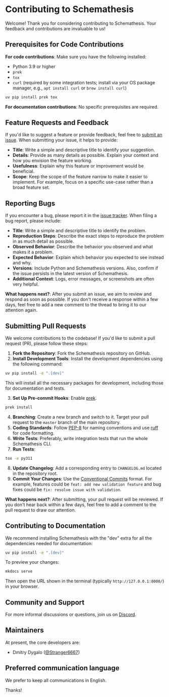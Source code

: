 # Contributing to Schemathesis

Welcome! Thank you for considering contributing to Schemathesis. Your feedback and contributions are invaluable to us!

## Prerequisites for Code Contributions

**For code contributions**: Make sure you have the following installed:

- Python 3.9 or higher
- `prek`
- `tox`
- `curl` (required by some integration tests; install via your OS package manager, e.g., `apt install curl` or `brew install curl`)

```bash
uv pip install prek tox
```

**For documentation contributions**: No specific prerequisites are required.

## Feature Requests and Feedback

If you'd like to suggest a feature or provide feedback, feel free to [submit an issue](https://github.com/schemathesis/schemathesis/issues). When submitting your issue, it helps to provide:

- **Title**: Write a simple and descriptive title to identify your suggestion.
- **Details**: Provide as many details as possible. Explain your context and how you envision the feature working.
- **Usefulness**: Explain why this feature or improvement would be beneficial.
- **Scope**: Keep the scope of the feature narrow to make it easier to implement. For example, focus on a specific use-case rather than a broad feature set.

## Reporting Bugs

If you encounter a bug, please report it in the [issue tracker](https://github.com/schemathesis/schemathesis/issues). When filing a bug report, please include:

- **Title**: Write a simple and descriptive title to identify the problem.
- **Reproduction Steps**: Describe the exact steps to reproduce the problem in as much detail as possible.
- **Observed Behavior**: Describe the behavior you observed and what makes it a problem.
- **Expected Behavior**: Explain which behavior you expected to see instead and why.
- **Versions**: Include Python and Schemathesis versions. Also, confirm if the issue persists in the latest version of Schemathesis.
- **Additional Context**: Logs, error messages, or screenshots are often very helpful.

**What happens next?**: After you submit an issue, we aim to review and respond as soon as possible.
If you don't receive a response within a few days, feel free to add a new comment to the thread to bring it to our attention again.

## Submitting Pull Requests

We welcome contributions to the codebase! If you'd like to submit a pull request (PR), please follow these steps:

1. **Fork the Repository**: Fork the Schemathesis repository on GitHub.
2. **Install Development Tools**: Install the development dependencies using the following command:

```bash
uv pip install -e ".[dev]"
```

This will install all the necessary packages for development, including those for documentation and tests.

3. **Set Up Pre-commit Hooks**: Enable [prek](https://github.com/j178/prek).

```bash
prek install
```

4. **Branching**: Create a new branch and switch to it. Target your pull request to the `master` branch of the main repository.
5. **Coding Standards**: Follow [PEP-8](https://pep8.org/) for naming conventions and use [ruff](https://github.com/astral-sh/ruff) for code formatting.
6. **Write Tests**: Preferably, write integration tests that run the whole Schemathesis CLI.
7. **Run Tests**:

```bash
tox -e py311
```

8. **Update Changelog**: Add a corresponding entry to `CHANGELOG.md` located in the repository root.
9. **Commit Your Changes**: Use the [Conventional Commits](https://www.conventionalcommits.org/en/) format. For example, features could be `feat: add new validation feature` and bug fixes could be `fix: resolve issue with validation`.

**What happens next?**: After submitting, your pull request will be reviewed.
If you don't hear back within a few days, feel free to add a comment to the pull request to draw our attention.

## Contributing to Documentation

We recommend installing Schemathesis with the "dev" extra for all the dependencies needed for documentation:

```bash
uv pip install -e ".[dev]"
```

To preview your changes:

```bash
mkdocs serve
```

Then open the URL shown in the terminal (typically `http://127.0.0.1:8000/`) in your browser.

## Community and Support

For more informal discussions or questions, join us on [Discord](https://discord.gg/R9ASRAmHnA).

## Maintainers

At present, the core developers are:

- Dmitry Dygalo ([@Stranger6667](https://github.com/Stranger6667))

## Preferred communication language

We prefer to keep all communications in English.

Thanks!
